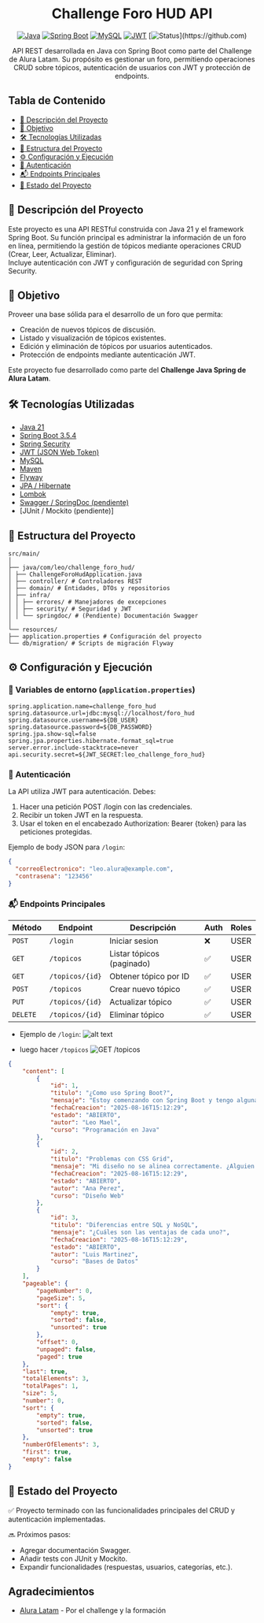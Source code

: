 <h1 align="center">
  Challenge Foro HUD API
</h1>

<div align="center" style="flex">

  [![Java](https://img.shields.io/badge/Java-21-orange?style=&logo=openjdk)](https://www.oracle.com/java/) [![Spring Boot](https://img.shields.io/badge/Spring_Boot-3.5.4-green?style=&logo=springboot)](https://spring.io/projects/spring-boot) [![MySQL](https://img.shields.io/badge/MySQL-8.0-blue?style=logo=mysql&logoColor=white)](https://www.mysql.com/) [![JWT](https://img.shields.io/badge/JWT-Authentication-red?style=logo=jsonwebtokens)](https://jwt.io/) [![Status](https://img.shields.io/badge/Status-Production_Ready-00C853?)](https://github.com)

</div>

<p align="center">
  API REST desarrollada en Java con Spring Boot como parte del Challenge de Alura Latam.
  Su propósito es gestionar un foro, permitiendo operaciones CRUD sobre tópicos, 
  autenticación de usuarios con JWT y protección de endpoints.
</p>

## Tabla de Contenido

- [🚀 Descripción del Proyecto](#-descripción-del-proyecto)
- [🎯 Objetivo](#-objetivo)
- [🛠️ Tecnologías Utilizadas](#️-tecnologías-utilizadas)
- [📂 Estructura del Proyecto](#-estructura-del-proyecto)
- [⚙️ Configuración y Ejecución](#️-configuración-y-ejecución)
- [🔐 Autenticación](#-autenticación)
- [📬 Endpoints Principales](#-endpoints-principales)
- [📌 Estado del Proyecto](#-estado-del-proyecto)

## 🚀 Descripción del Proyecto

Este proyecto es una API RESTful construida con Java 21 y el framework Spring Boot. Su función principal es administrar la información de un foro en línea, permitiendo la gestión de tópicos mediante operaciones CRUD (Crear, Leer, Actualizar, Eliminar).  
Incluye autenticación con JWT y configuración de seguridad con Spring Security.

## 🎯 Objetivo

Proveer una base sólida para el desarrollo de un foro que permita:

- Creación de nuevos tópicos de discusión.
- Listado y visualización de tópicos existentes.
- Edición y eliminación de tópicos por usuarios autenticados.
- Protección de endpoints mediante autenticación JWT.

Este proyecto fue desarrollado como parte del **Challenge Java Spring de Alura Latam**.


## 🛠️ Tecnologías Utilizadas

- [Java 21](https://www.oracle.com/java/technologies/javase/jdk21-archive-downloads.html)
- [Spring Boot 3.5.4](https://spring.io/projects/spring-boot)
- [Spring Security](https://spring.io/projects/spring-security)
- [JWT (JSON Web Token)](https://jwt.io/)
- [MySQL](https://www.mysql.com/)
- [Maven](https://maven.apache.org/)
- [Flyway](https://flywaydb.org/)
- [JPA / Hibernate](https://hibernate.org/)
- [Lombok](https://projectlombok.org/)
- [Swagger / SpringDoc (pendiente)](https://springdoc.org/)
- [JUnit / Mockito (pendiente)]


## 📂 Estructura del Proyecto

```
src/main/
│
├── java/com/leo/challenge_foro_hud/
│ ├── ChallengeForoHudApplication.java
│ ├── controller/ # Controladores REST
│ ├── domain/ # Entidades, DTOs y repositorios
│ ├── infra/
│ │ ├── errores/ # Manejadores de excepciones
│ │ ├── security/ # Seguridad y JWT
│ │ └── springdoc/ # (Pendiente) Documentación Swagger
│
└── resources/
├── application.properties # Configuración del proyecto
└── db/migration/ # Scripts de migración Flyway
```

## ⚙️ Configuración y Ejecución

### 📄 Variables de entorno (`application.properties`)

```properties
spring.application.name=challenge_foro_hud
spring.datasource.url=jdbc:mysql://localhost/foro_hud
spring.datasource.username=${DB_USER}
spring.datasource.password=${DB_PASSWORD}
spring.jpa.show-sql=false
spring.jpa.properties.hibernate.format_sql=true
server.error.include-stacktrace=never
api.security.secret=${JWT_SECRET:leo_challenge_foro_hud}
```


### 🔐 Autenticación

La API utiliza JWT para autenticación. Debes:

1. Hacer una petición POST /login con las credenciales.
2. Recibir un token JWT en la respuesta.
3. Usar el token en el encabezado Authorization: Bearer {token} para las peticiones protegidas.

Ejemplo de body JSON para `/login`:

```json
{
  "correoElectronico": "leo.alura@example.com",
  "contrasena": "123456"
}
```


### 📬 Endpoints Principales

| Método | Endpoint | Descripción | Auth | Roles |
|--------|----------|-------------|------|-------|
| `POST` | `/login` | Iniciar sesion | ❌ | USER |
| `GET` | `/topicos` | Listar tópicos (paginado) | ✅ | USER |
| `GET` | `/topicos/{id}` | Obtener tópico por ID | ✅ | USER |
| `POST` | `/topicos` | Crear nuevo tópico | ✅ | USER |
| `PUT` | `/topicos/{id}` | Actualizar tópico | ✅ | USER |
| `DELETE` | `/topicos/{id}` | Eliminar tópico | ✅ | USER |


- Ejemplo de `/login`:
![alt text](images/login.png)

- luego hacer `/topicos`
![GET /topicos](images/image.png)



```json
{
	"content": [
		{
			"id": 1,
			"titulo": "¿Como uso Spring Boot?",
			"mensaje": "Estoy comenzando con Spring Boot y tengo algunas duadas.",
			"fechaCreacion": "2025-08-16T15:12:29",
			"estado": "ABIERTO",
			"autor": "Leo Mael",
			"curso": "Programación en Java"
		},
		{
			"id": 2,
			"titulo": "Problemas con CSS Grid",
			"mensaje": "Mi diseño no se alinea correctamente. ¿Alguien puede ayudar?",
			"fechaCreacion": "2025-08-16T15:12:29",
			"estado": "ABIERTO",
			"autor": "Ana Perez",
			"curso": "Diseño Web"
		},
		{
			"id": 3,
			"titulo": "Diferencias entre SQL y NoSQL",
			"mensaje": "¿Cuáles son las ventajas de cada uno?",
			"fechaCreacion": "2025-08-16T15:12:29",
			"estado": "ABIERTO",
			"autor": "Luis Martinez",
			"curso": "Bases de Datos"
		}
	],
	"pageable": {
		"pageNumber": 0,
		"pageSize": 5,
		"sort": {
			"empty": true,
			"sorted": false,
			"unsorted": true
		},
		"offset": 0,
		"unpaged": false,
		"paged": true
	},
	"last": true,
	"totalElements": 3,
	"totalPages": 1,
	"size": 5,
	"number": 0,
	"sort": {
		"empty": true,
		"sorted": false,
		"unsorted": true
	},
	"numberOfElements": 3,
	"first": true,
	"empty": false
}
```

## 📌 Estado del Proyecto

✅ Proyecto terminado con las funcionalidades principales del CRUD y autenticación implementadas.

🔜 Próximos pasos:

- Agregar documentación Swagger.
- Añadir tests con JUnit y Mockito.
- Expandir funcionalidades (respuestas, usuarios, categorías, etc.).

## Agradecimientos

- [Alura Latam](https://www.aluracursos.com/) - Por el challenge y la formación

